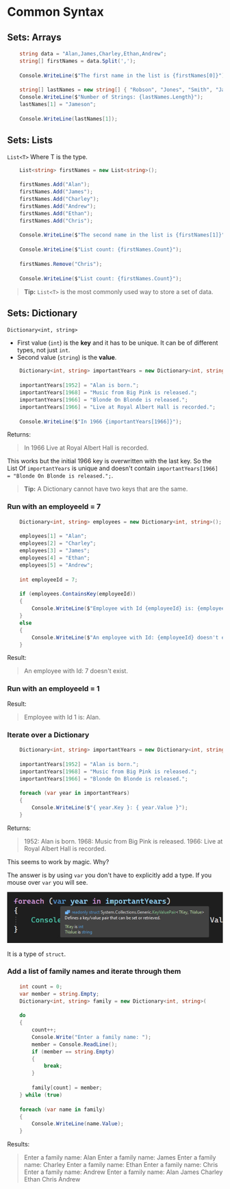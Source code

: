 # Common Syntax

## Sets: Arrays

```csharp
    string data = "Alan,James,Charley,Ethan,Andrew";
    string[] firstNames = data.Split(',');

    Console.WriteLine($"The first name in the list is {firstNames[0]}");

    string[] lastNames = new string[] { "Robson", "Jones", "Smith", "James", "Brown" };
    Console.WriteLine($"Number of Strings: {lastNames.Length}");
    lastNames[1] = "Jameson";

    Console.WriteLine(lastNames[1]);
```

## Sets: Lists

``List<T>`` Where T is the type.

```csharp
    List<string> firstNames = new List<string>();

    firstNames.Add("Alan");
    firstNames.Add("James");
    firstNames.Add("Charley");
    firstNames.Add("Andrew");
    firstNames.Add("Ethan");
    firstNames.Add("Chris");

    Console.WriteLine($"The second name in the list is {firstNames[1]}");

    Console.WriteLine($"List count: {firstNames.Count}");

    firstNames.Remove("Chris");

    Console.WriteLine($"List count: {firstNames.Count}");
```

> **Tip:** ``List<T>`` is the most commonly used way to store a set of data.

## Sets: Dictionary

``Dictionary<int, string>`` 

* First value (``int``) is the **key** and it has to be unique. It can be of different types, not just ``int``.
* Second value (``string``) is the **value**.

```csharp
    Dictionary<int, string> importantYears = new Dictionary<int, string>();

    importantYears[1952] = "Alan is born.";
    importantYears[1968] = "Music from Big Pink is released.";
    importantYears[1966] = "Blonde On Blonde is released.";
    importantYears[1966] = "Live at Royal Albert Hall is recorded.";

    Console.WriteLine($"In 1966 {importantYears[1966]}");
```

Returns:

> In 1966 Live at Royal Albert Hall is recorded.

This works but the initial 1966 key is overwritten with the last key. So the List Of ``importantYears`` is unique and doesn't contain ``importantYears[1966] = "Blonde On Blonde is released.";``.

> **Tip:** A Dictionary cannot have two keys that are the same.

### Run with an employeeId = 7

```csharp
    Dictionary<int, string> employees = new Dictionary<int, string>();

    employees[1] = "Alan";
    employees[2] = "Charley";
    employees[3] = "James";
    employees[4] = "Ethan";
    employees[5] = "Andrew";

    int employeeId = 7;

    if (employees.ContainsKey(employeeId))
    {
        Console.WriteLine($"Employee with Id {employeeId} is: {employees[employeeId]}.");
    }
    else
    {
        Console.WriteLine($"An employee with Id: {employeeId} doesn't exist.");
    }
```

Result:

> An employee with Id: 7 doesn't exist.

### Run with an employeeId = 1

Result:

> Employee with Id 1 is: Alan.

### Iterate over a Dictionary

```csharp
    Dictionary<int, string> importantYears = new Dictionary<int, string>();

    importantYears[1952] = "Alan is born.";
    importantYears[1968] = "Music from Big Pink is released.";
    importantYears[1966] = "Blonde On Blonde is released.";
    
    foreach (var year in importantYears)
    {
        Console.WriteLine($"{ year.Key }: { year.Value }");
    }
```

Returns:

> 1952: Alan is born.
> 1968: Music from Big Pink is released.
> 1966: Live at Royal Albert Hall is recorded.

This seems to work by magic. Why?

The answer is by using ``var`` you don't have to explicitly add a type. If you mouse over ``var`` you will see.

![Type of struct](assets/images/struct-type.jpg "Type of struct")

It is a type of ``struct``.

### Add a list of family names and iterate through them

```csharp
    int count = 0;
    var member = string.Empty;
    Dictionary<int, string> family = new Dictionary<int, string>(   

    do
    {
        count++;
        Console.Write("Enter a family name: ");
        member = Console.ReadLine();
        if (member == string.Empty)
        {
            break;
        }
        
        family[count] = member;
    } while (true)

    foreach (var name in family)
    {
        Console.WriteLine(name.Value);
    }
```

Results:

> Enter a family name: Alan
> Enter a family name: James
> Enter a family name: Charley
> Enter a family name: Ethan
> Enter a family name: Chris
> Enter a family name: Andrew
> Enter a family name:
> Alan
> James
> Charley
> Ethan
> Chris
> Andrew
